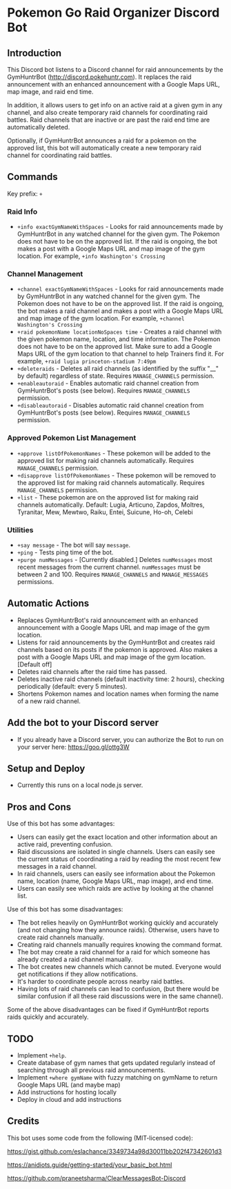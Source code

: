 # Pokemon Go Raid Organizer Discord Bot

## Introduction

This Discord bot listens to a Discord channel for raid announcements by the GymHuntrBot (http://discord.pokehuntr.com). It replaces the raid announcement with an enhanced announcement with a Google Maps URL, map image, and raid end time. 

In addition, it allows users to get info on an active raid at a given gym in any channel, and also create temporary raid channels for coordinating raid battles. Raid channels that are inactive or are past the raid end time are automatically deleted. 

Optionally, if GymHuntrBot announces a raid for a pokemon on the approved list, this bot will automatically create a new temporary raid channel for coordinating raid battles. 

## Commands

Key prefix: `+`

### Raid Info

- `+info exactGymNameWithSpaces` - Looks for raid announcements made by GymHuntrBot in any watched channel for the given gym. The Pokemon does not have to be on the approved list. If the raid is ongoing, the bot makes a post with a Google Maps URL and map image of the gym location. For example, `+info Washington's Crossing`

### Channel Management

- `+channel exactGymNameWithSpaces` - Looks for raid announcements made by GymHuntrBot in any watched channel for the given gym. The Pokemon does not have to be on the approved list. If the raid is ongoing, the bot makes a raid channel and makes a post with a Google Maps URL and map image of the gym location. For example, `+channel Washington's Crossing`
- `+raid pokemonName locationNoSpaces time` - Creates a raid channel with the given pokemon name, location, and time information. The Pokemon does not have to be on the approved list. Make sure to add a Google Maps URL of the gym location to that channel to help Trainers find it. For example, `+raid lugia princeton-stadium 7:49pm`
- `+deleteraids` - Deletes all raid channels (as identified by the suffix "__" by default) regardless of state. Requires `MANAGE_CHANNELS` permission.
- `+enableautoraid` - Enables automatic raid channel creation from GymHuntrBot's posts (see below). Requires `MANAGE_CHANNELS` permission.
- `+disableautoraid` - Disables automatic raid channel creation from GymHuntrBot's posts (see below). Requires `MANAGE_CHANNELS` permission.

### Approved Pokemon List Management

- `+approve listOfPokemonNames` - These pokemon will be added to the approved list for making raid channels automatically. Requires `MANAGE_CHANNELS` permission.
- `+disapprove listOfPokemonNames` - These pokemon will be removed to the approved list for making raid channels automatically. Requires `MANAGE_CHANNELS` permission.
- `+list` - These pokemon are on the approved list for making raid channels automatically. Default: Lugia, Articuno, Zapdos, Moltres, Tyranitar, Mew, Mewtwo, Raiku, Entei, Suicune, Ho-oh, Celebi

### Utilities

- `+say message` - The bot will say `message`.
- `+ping` - Tests ping time of the bot.
- `+purge numMessages` - [Currently disabled.] Deletes `numMessages` most recent messages from the current channel. `numMessages` must be between 2 and 100. Requires `MANAGE_CHANNELS` and `MANAGE_MESSAGES` permissions. 

## Automatic Actions

- Replaces GymHuntrBot's raid announcement with an enhanced announcement with a Google Maps URL and map image of the gym location.
- Listens for raid announcements by the GymHuntrBot and creates raid channels based on its posts if the pokemon is approved. Also makes a post with a Google Maps URL and map image of the gym location. [Default off]
- Deletes raid channels after the raid time has passed.
- Deletes inactive raid channels (default inactivity time: 2 hours), checking periodically (default: every 5 minutes).
- Shortens Pokemon names and location names when forming the name of a new raid channel.

## Add the bot to your Discord server

- If you already have a Discord server, you can authorize the Bot to run on your server here: https://goo.gl/ottg3W

## Setup and Deploy

- Currently this runs on a local node.js server.

## Pros and Cons

Use of this bot has some advantages:
- Users can easily get the exact location and other information about an active raid, preventing confusion.
- Raid discussions are isolated in single channels. Users can easily see the current status of coordinating a raid by reading the most recent few messages in a raid channel.
- In raid channels, users can easily see information about the Pokemon name, location (name, Google Maps URL, map image), and end time.
- Users can easily see which raids are active by looking at the channel list.

Use of this bot has some disadvantages:
- The bot relies heavily on GymHuntrBot working quickly and accurately (and not changing how they announce raids). Otherwise, users have to create raid channels manually.
- Creating raid channels manually requires knowing the command format.
- The bot may create a raid channel for a raid for which someone has already created a raid channel manually. 
- The bot creates new channels which cannot be muted. Everyone would get notifications if they allow notifications. 
- It's harder to coordinate people across nearby raid battles.
- Having lots of raid channels can lead to confusion, (but there would be similar confusion if all these raid discussions were in the same channel).

Some of the above disadvantages can be fixed if GymHuntrBot reports raids quickly and accurately.

## TODO

- Implement `+help`.
- Create database of gym names that gets updated regularly instead of searching through all previous raid announcements. 
- Implement `+where gymName` with fuzzy matching on gymName to return Google Maps URL (and maybe map)
- Add instructions for hosting locally
- Deploy in cloud and add instructions


## Credits

This bot uses some code from the following (MIT-licensed code):

https://gist.github.com/eslachance/3349734a98d30011bb202f47342601d3

https://anidiots.guide/getting-started/your_basic_bot.html

https://github.com/praneetsharma/ClearMessagesBot-Discord

